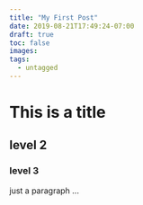 ```yaml
---
title: "My First Post"
date: 2019-08-21T17:49:24-07:00
draft: true
toc: false
images:
tags:
  - untagged
---
```


# This is a title

## level 2

### level 3

just a paragraph ...